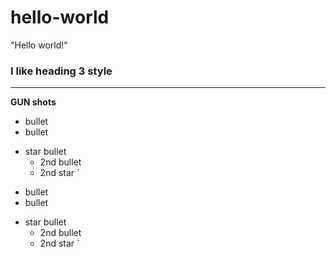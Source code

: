 # hello-world
"Hello world!"

### I like heading 3 style
---
**GUN shots**
- bullet
- bullet
* star bullet
  - 2nd bullet
  * 2nd star
`
- bullet
- bullet
* star bullet
  - 2nd bullet
  * 2nd star
`


